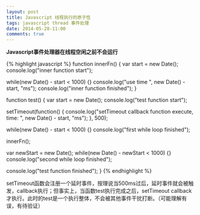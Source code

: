 ```yaml
---
layout: post
title: Javascript 线程执行的原子性
tags: javascript thread 事件处理
date: 2014-05-28-11:00
comments: true
---
```


**Javascript事件处理器在线程空闲之前不会运行**

{% highlight javascript %}
function innerFn() {
  var start = new Date();
  console.log("inner function start");

  while(new Date() - start < 1000) {}
  console.log("use time ", new Date() - start, "ms");
  console.log("inner function finished");
}

function test() {
  var start = new Date();
  console.log("test function start");

  setTimeout(function() {
    console.log("setTimeout callback function execute, time: ", new Date() - start, "ms");
  }, 500);

  while(new Date() - start < 1000) {}
  console.log("first while loop finished");

  innerFn();

  var newStart = new Date();
  while(new Date() - newStart < 1000) {}
  console.log("second while loop finished");

  console.log("test function finished");
}
{% endhighlight %}

setTimeout函数会注册一个延时事件，按理说当500ms过后，延时事件就会被触发，callback执行；但事实上，当函数test执行完成之后，setTimeout callback才执行。此时的test是一个执行整体，不会被其他事件干扰打断。（可能理解有误，有待验证）